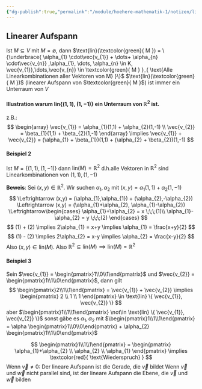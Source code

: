 ```yaml
---
{"dg-publish":true,"permalink":"/module/hoehere-mathematik-1/notizen/linearer-aufspann/","tags":["Mathematik","Lineare-Algebra","HM1","gardenEntry","gardenEntry","gardenEntry"]}
---
```



## Linearer Aufspann
Ist $M \subseteq V$ mit $M = \emptyset$, dann $\text{lin}(\textcolor{green}{ M }) = \{\underbrace{  \alpha_{1}  \cdot\vec{v_{1}} + \dots+ \alpha_{n}  \cdot\vec{v_{n}} ,\alpha_{1}, \dots, \alpha_{n} \in K, \vec{v_{1}},\dots,\vec{v_{n}} \in \textcolor{green}{ M } }_{ \text{Alle Linearkombinationen aller Vektoren von M} }\}$
$\text{lin}(\textcolor{green}{ M })$ (linearer Aufspann von $\textcolor{green}{ M }$) ist immer ein Unterraum von $V$

#### Illustration warum $\text{lin} \{ (1,1), (1,-1) \}$ ein Unterraum von $\mathbb{R}^2$ ist.

z.B.:
$$
\begin{array}
\vec{v_{1}} = \alpha_{1}(1,1) + \alpha_{2}(1,-1) \\
\vec{v_{2}} = \beta_{1}(1,1) + \beta_{2}(1,-1)
\end{array} \implies  \vec{v_{1}} + \vec{v_{2}} = (\alpha_{1} + \beta_{1})(1,1) + (\alpha_{2} + \beta_{2})(1,-1)
$$
#### Beispiel 2
Ist $M = \{ (1,1), (1,-1) \}$ dann $\text{lin}(M) = \mathbb{R}^2$
d.h.alle Vektoren in $\mathbb{R}^2$ sind Linearkombinationen von $(1,1), (1,-1)$

**Beweis**: Sei $(x,y) \in \mathbb{R}^2$. Wir suchen $\alpha_{1}, \alpha_{2}$ mit $(x,y) = \alpha_{1}(1,1) + \alpha_{2}(1,-1)$
$$
\Leftrightarrow (x,y) = (\alpha_{1},\alpha_{1}) + (\alpha_{2},-\alpha_{2}) \Leftrightarrow (x,y) = (\alpha_{1}+\alpha_{2}, \alpha_{1}-\alpha_{2}) \Leftrightarrow\begin{cases} 
\alpha_{1}+\alpha_{2} = x \;\;\;(1)\\
\alpha_{1}-\alpha_{2} = y \;\;\;(2)
\end{cases}
$$
$$
(1) + (2) \implies 2\alpha_{1} = x+y \implies \alpha_{1} = \frac{x+y}{2}
$$
$$
(1) - (2) \implies 2\alpha_{2}  = x-y \implies \alpha_{2} = \frac{x-y}{2}
$$
Also $(x,y) \in \text{lin}(M)$. Also $\mathbb{R}^2 \subseteq \text{lin}(M) \implies \text{lin}(M) = \mathbb{R}^2$
#### Beispiel 3
Sein $\vec{v_{1}} = \begin{pmatrix}1\\0\\1\end{pmatrix}$ und $\vec{v_{2}} = \begin{pmatrix}1\\1\\0\end{pmatrix}$, dann gilt
$$
\begin{pmatrix}2\\1\\1\end{pmatrix} = \vec{v_{1}} + \vec{v_{2}} \implies \begin{pmatrix}
2 \\
1 \\
1
\end{pmatrix} \in \text{lin} \{ \vec{v_{1}}, \vec{v_{2}} \}
$$
aber $\begin{pmatrix}1\\1\\1\end{pmatrix} \not\in \text{lin} \{ \vec{v_{1}}, \vec{v_{2}} \}$ sonst gäbe es $\alpha_{1}, \alpha_{2}$ mit $\begin{pmatrix}1\\1\\1\end{pmatrix} = \alpha \begin{pmatrix}1\\0\\0\end{pmatrix} + \alpha_{2} \begin{pmatrix}1\\1\\0\end{pmatrix}$

$$
\begin{pmatrix}1\\1\\1\end{pmatrix} = \begin{pmatrix}
\alpha_{1}+\alpha_{2} \\
\alpha_{2} \\
\alpha_{1}
\end{pmatrix} \implies \textcolor{red}{ \text{Wiederspruch} }
$$
Wenn $\vec{v} \neq 0$: Der lineare Aufspann ist die Gerade, die $\vec{v}$ bildet
Wenn $\vec{v}$ und $\vec{w}$ nicht parallel sind, ist der lineare Aufspann die Ebene, die $\vec{v}$ und $\vec{w}$ bilden